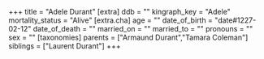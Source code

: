 +++
title = "Adele Durant"
[extra]
ddb = ""
kingraph_key = "Adele"
mortality_status = "Alive"
[extra.cha]
age = ""
date_of_birth = "date#1227-02-12"
date_of_death = ""
married_on = ""
married_to = ""
pronouns = ""
sex = ""
[taxonomies]
parents = ["Armaund Durant","Tamara Coleman"]
siblings = ["Laurent Durant"]
+++

